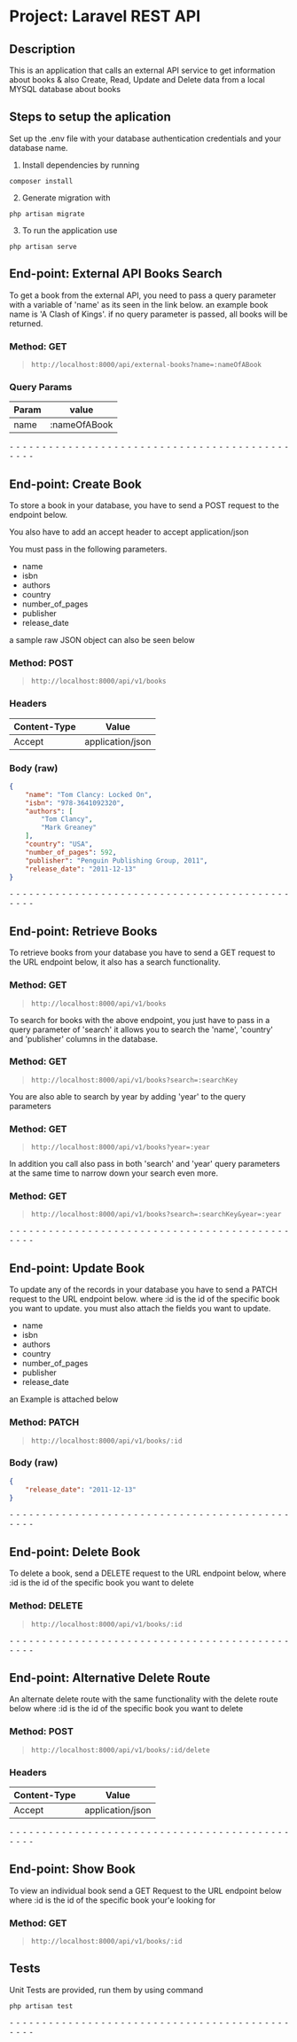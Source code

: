 # Project: Laravel REST API

## Description
This is an application that calls an external
API service to get information about books & also Create, Read, Update and Delete data from a local MYSQL database about books

## Steps to setup the aplication
Set up the .env file with your database authentication credentials and your database name.


1) Install dependencies by running 
```shell
composer install
```

2) Generate migration with 
```shell
php artisan migrate
```

3) To run the application use 
```shell
php artisan serve
```


## End-point: External API Books Search
To get a book from the external API, you need to pass a query parameter with a variable of 'name' as its seen in the link below. an example book name is 'A Clash of Kings'. if no query parameter is passed, all books will be returned.
### Method: GET
>```
>http://localhost:8000/api/external-books?name=:nameOfABook
>```
### Query Params

|Param|value|
|---|---|
|name|:nameOfABook|



⁃ ⁃ ⁃ ⁃ ⁃ ⁃ ⁃ ⁃ ⁃ ⁃ ⁃ ⁃ ⁃ ⁃ ⁃ ⁃ ⁃ ⁃ ⁃ ⁃ ⁃ ⁃ ⁃ ⁃ ⁃ ⁃ ⁃ ⁃ ⁃ ⁃ ⁃ ⁃ ⁃ ⁃ ⁃ ⁃ ⁃ ⁃ ⁃ ⁃ ⁃ ⁃ ⁃ ⁃ ⁃ ⁃ ⁃

## End-point: Create Book
To store a book in your database, you have to send a POST request to the endpoint below.

You also have to add an accept header to accept application/json

You must pass in the following parameters.
    <ul>
        <li> name </li>
        <li> isbn </li>
        <li> authors </li>
        <li> country </li>
        <li> number_of_pages </li>
        <li> publisher </li>
        <li> release_date </li>
     </ul>

a sample raw JSON object can also be seen below
### Method: POST
>```
>http://localhost:8000/api/v1/books
>```
### Headers

|Content-Type|Value|
|---|---|
|Accept|application/json|


### Body (**raw**)

```json
{
    "name": "Tom Clancy: Locked On",
    "isbn": "978-3641092320",
    "authors": [
        "Tom Clancy",
        "Mark Greaney"
    ],
    "country": "USA",
    "number_of_pages": 592,
    "publisher": "Penguin Publishing Group, 2011",
    "release_date": "2011-12-13"
}
```


⁃ ⁃ ⁃ ⁃ ⁃ ⁃ ⁃ ⁃ ⁃ ⁃ ⁃ ⁃ ⁃ ⁃ ⁃ ⁃ ⁃ ⁃ ⁃ ⁃ ⁃ ⁃ ⁃ ⁃ ⁃ ⁃ ⁃ ⁃ ⁃ ⁃ ⁃ ⁃ ⁃ ⁃ ⁃ ⁃ ⁃ ⁃ ⁃ ⁃ ⁃ ⁃ ⁃ ⁃ ⁃ ⁃ ⁃

## End-point: Retrieve Books
To retrieve books from your database you have to send a GET request to the URL endpoint below, it also has a search functionality.

### Method: GET
>```
>http://localhost:8000/api/v1/books
>```

To search for books with the above endpoint, you just have to pass in a query parameter of 'search' it allows you to search the 'name', 'country' and 'publisher' columns in the database. 

### Method: GET
>```
>http://localhost:8000/api/v1/books?search=:searchKey
>```

You are also able to search by year by adding 'year' to the query parameters
### Method: GET
>```
>http://localhost:8000/api/v1/books?year=:year
>```

In addition you call also pass in both 'search' and 'year' query parameters at the same time to narrow down your search even more.
### Method: GET
>```
>http://localhost:8000/api/v1/books?search=:searchKey&year=:year
>```

⁃ ⁃ ⁃ ⁃ ⁃ ⁃ ⁃ ⁃ ⁃ ⁃ ⁃ ⁃ ⁃ ⁃ ⁃ ⁃ ⁃ ⁃ ⁃ ⁃ ⁃ ⁃ ⁃ ⁃ ⁃ ⁃ ⁃ ⁃ ⁃ ⁃ ⁃ ⁃ ⁃ ⁃ ⁃ ⁃ ⁃ ⁃ ⁃ ⁃ ⁃ ⁃ ⁃ ⁃ ⁃ ⁃ ⁃

## End-point: Update Book
To update any of the records in your database you have to send a PATCH request to the URL endpoint below. where :id is the id of the specific book you want to update. you must also attach the fields you want to update.

<ul>
        <li> name </li>
        <li> isbn </li>
        <li> authors </li>
        <li> country </li>
        <li> number_of_pages </li>
        <li> publisher </li>
        <li> release_date </li>
     </ul>

an Example is attached below
### Method: PATCH
>```
>http://localhost:8000/api/v1/books/:id
>```
### Body (**raw**)

```json
{
    "release_date": "2011-12-13"
}
```


⁃ ⁃ ⁃ ⁃ ⁃ ⁃ ⁃ ⁃ ⁃ ⁃ ⁃ ⁃ ⁃ ⁃ ⁃ ⁃ ⁃ ⁃ ⁃ ⁃ ⁃ ⁃ ⁃ ⁃ ⁃ ⁃ ⁃ ⁃ ⁃ ⁃ ⁃ ⁃ ⁃ ⁃ ⁃ ⁃ ⁃ ⁃ ⁃ ⁃ ⁃ ⁃ ⁃ ⁃ ⁃ ⁃ ⁃

## End-point: Delete Book
To delete a book, send a DELETE request to the URL endpoint below, where :id is the id of the specific book you want to delete
### Method: DELETE
>```
>http://localhost:8000/api/v1/books/:id
>```

⁃ ⁃ ⁃ ⁃ ⁃ ⁃ ⁃ ⁃ ⁃ ⁃ ⁃ ⁃ ⁃ ⁃ ⁃ ⁃ ⁃ ⁃ ⁃ ⁃ ⁃ ⁃ ⁃ ⁃ ⁃ ⁃ ⁃ ⁃ ⁃ ⁃ ⁃ ⁃ ⁃ ⁃ ⁃ ⁃ ⁃ ⁃ ⁃ ⁃ ⁃ ⁃ ⁃ ⁃ ⁃ ⁃ ⁃

## End-point: Alternative Delete Route
An alternate delete route with the same functionality with the delete route below where :id is the id of the specific book you want to delete
### Method: POST
>```
>http://localhost:8000/api/v1/books/:id/delete
>```
### Headers

|Content-Type|Value|
|---|---|
|Accept|application/json|



⁃ ⁃ ⁃ ⁃ ⁃ ⁃ ⁃ ⁃ ⁃ ⁃ ⁃ ⁃ ⁃ ⁃ ⁃ ⁃ ⁃ ⁃ ⁃ ⁃ ⁃ ⁃ ⁃ ⁃ ⁃ ⁃ ⁃ ⁃ ⁃ ⁃ ⁃ ⁃ ⁃ ⁃ ⁃ ⁃ ⁃ ⁃ ⁃ ⁃ ⁃ ⁃ ⁃ ⁃ ⁃ ⁃ ⁃

## End-point: Show Book
To view an individual book send a GET Request to the URL endpoint below where :id is the id of the specific book your'e looking for
### Method: GET
>```
>http://localhost:8000/api/v1/books/:id
>```


## Tests
Unit Tests are provided, run them by using command

```shell
php artisan test
```


⁃ ⁃ ⁃ ⁃ ⁃ ⁃ ⁃ ⁃ ⁃ ⁃ ⁃ ⁃ ⁃ ⁃ ⁃ ⁃ ⁃ ⁃ ⁃ ⁃ ⁃ ⁃ ⁃ ⁃ ⁃ ⁃ ⁃ ⁃ ⁃ ⁃ ⁃ ⁃ ⁃ ⁃ ⁃ ⁃ ⁃ ⁃ ⁃ ⁃ ⁃ ⁃ ⁃ ⁃ ⁃ ⁃ ⁃

